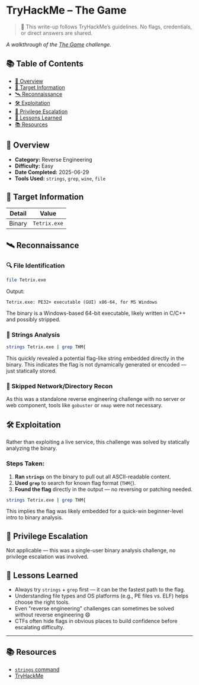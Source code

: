 # TryHackMe – The Game

> 🚫 This write-up follows TryHackMe’s guidelines. No flags, credentials, or direct answers are shared.

_A walkthrough of the [The Game](https://tryhackme.com/room/hfb1thegame) challenge._


## 📚 Table of Contents
- [🧠 Overview](#-overview)
- [📡 Target Information](#-target-information)
- [🛰️ Reconnaissance](#-reconnaissance)
- [🛠️ Exploitation](#-exploitation)
- [🧨 Privilege Escalation](#-privilege-escalation)
- [🧠 Lessons Learned](#-lessons-learned)
- [📚 Resources](#-resources)


## 🧠 Overview
- **Category:** Reverse Engineering
- **Difficulty:** Easy
- **Date Completed:** 2025-06-29
- **Tools Used:** `strings`, `grep`, `wine`, `file`


## 📡 Target Information

| Detail  | Value        |
|---------|--------------|
| Binary  | `Tetrix.exe` |


## 🛰️ Reconnaissance

### 🔍 File Identification

```bash
file Tetrix.exe
```

Output:
```
Tetrix.exe: PE32+ executable (GUI) x86-64, for MS Windows
```

The binary is a Windows-based 64-bit executable, likely written in C/C++ and possibly stripped.

### 🔎 Strings Analysis

```bash
strings Tetrix.exe | grep THM{
```

This quickly revealed a potential flag-like string embedded directly in the binary. This indicates the flag is not dynamically generated or encoded — just statically stored.


### 🚫 Skipped Network/Directory Recon

As this was a standalone reverse engineering challenge with no server or web component, tools like `gobuster` or `nmap` were not necessary.


## 🛠️ Exploitation

Rather than exploiting a live service, this challenge was solved by statically analyzing the binary.

### Steps Taken:

1. **Ran `strings`** on the binary to pull out all ASCII-readable content.
2. **Used `grep`** to search for known flag format (`THM{`).
3. **Found the flag** directly in the output — no reversing or patching needed.

```bash
strings Tetrix.exe | grep THM{
```

This implies the flag was likely embedded for a quick-win beginner-level intro to binary analysis.


## 🧨 Privilege Escalation

Not applicable — this was a single-user binary analysis challenge, no privilege escalation was involved.


## 🧠 Lessons Learned

- Always try `strings` + `grep` first — it can be the fastest path to the flag.
- Understanding file types and OS platforms (e.g., PE files vs. ELF) helps choose the right tools.
- Even "reverse engineering" challenges can sometimes be solved without reverse engineering 😄
- CTFs often hide flags in obvious places to build confidence before escalating difficulty.

---

## 📚 Resources

- [`strings` command](https://man7.org/linux/man-pages/man1/strings.1.html)
- [TryHackMe](https://tryhackme.com)
